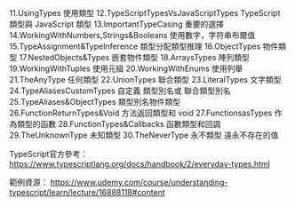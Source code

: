 11.UsingTypes                           使用類型
12.TypeScriptTypesVsJavaScriptTypes     TypeScript 類型與 JavaScript 類型
13.ImportantTypeCasing                  重要的選擇
14.WorkingWithNumbers,Strings&Booleans  使用數字，字符串布爾值
15.TypeAssignment&TypeInference         類型分配類型推理
16.ObjectTypes                          物件類型
17.NestedObjects&Types                  嵌套物件類型
18.ArraysTypes                          陣列類型
19.WorkingWithTuples                    使用元組
20.WorkingWithEnums                     使用列舉
21.TheAnyType                           任何類型
22.UnionTypes                           聯合類型
23.LiteralTypes                         文字類型
24.TypeAliasesCustomTypes               自定義 類型別名或 聯合類型別名
25.TypeAliases&ObjectTypes              類型別名物件類型
26.FunctionReturnTypes&Void             方法返回類型和 void
27.FunctionsasTypes                     作為類型的函數
28.FunctionTypes&Callbacks              函數類型和回調
29.TheUnknownType                       未知類型
30.TheNeverType                         永不類型 遠永不存在的值

TypeScript官方參考：
https://www.typescriptlang.org/docs/handbook/2/everyday-types.html

範例資源：
https://www.udemy.com/course/understanding-typescript/learn/lecture/16888118#content